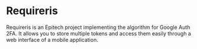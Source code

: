 # Requireris

Requireris is an Epitech project implementing the algorithm for Google Auth 2FA. It allows you to store multiple tokens and access them easily through a web interface of a mobile application.
